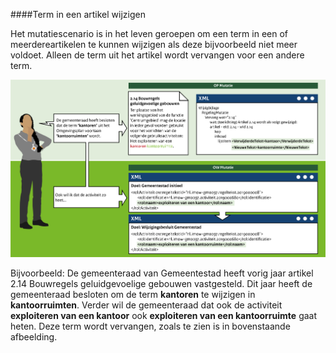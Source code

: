####Term in een artikel wijzigen

Het mutatiescenario is in het leven geroepen om een term in een of meerdereartikelen te kunnen wijzigen 
als deze bijvoorbeeld niet meer voldoet. Alleen de term uit het artikel wordt vervangen voor een andere term.

![](media/Muteren_3B_TermWijzigen.png)

Bijvoorbeeld: De gemeenteraad van Gemeentestad heeft vorig jaar artikel 2.14 Bouwregels geluidgevoelige gebouwen
vastgesteld. Dit jaar heeft de gemeenteraad besloten om de term **kantoren** te wijzigen in
**kantoorruimten**. Verder wil de gemeenteraad dat ook de activiteit **exploiteren van een kantoor** ook 
**exploiteren van een kantoorruimte** gaat heten. Deze term wordt vervangen, zoals te zien is in bovenstaande afbeelding. 







 
